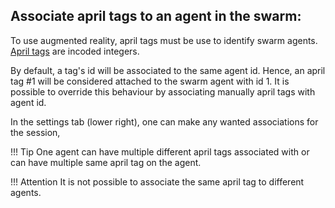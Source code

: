 ## Associate april tags to an agent in the swarm: <a name="robot-april-tags"></a>
To use augmented reality, april tags must be use to identify swarm agents.
[April tags](https://april.eecs.umich.edu/software/apriltag) are incoded integers. 

By default, a tag's id will be associated to the same agent id. Hence, an april tag #1 will be considered attached to the swarm agent with id 1.
It is possible to override this behaviour by associating manually april tags with agent id.

In the settings tab (lower right), one can make any wanted associations for the session,

!!! Tip
    One agent can have multiple different april tags associated with or can have multiple same april tag on the agent.

!!! Attention
    It is not possible to associate the same april tag to different agents.
